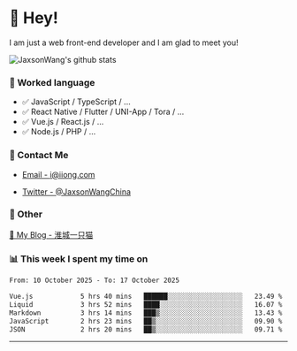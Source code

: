 # 👋 Hey!

I am just a web front-end developer and I am glad to meet you!

![JaxsonWang's github stats](https://github-readme-stats.vercel.app/api?username=JaxsonWang&&show_icons=true&&title_color=1abc9c&&icon_color=1abc9c)


### 📝 Worked language

- ✅ JavaScript / TypeScript / ...
- ✅ React Native / Flutter / UNI-App / Tora / ...
- ✅ Vue.js / React.js / ...
- ✅ Node.js / PHP / ...

### 📮 Contact Me

- [Email - i@iiong.com](mailto:i@iiong.com)

- [Twitter - @JaxsonWangChina](https://twitter.com/JaxsonWangChina)

### 🤪 Other

[📌 My Blog - 淮城一只猫](https://iiong.com)

### 📊 This week I spent my time on

<!--START_SECTION:waka-->

```txt
From: 10 October 2025 - To: 17 October 2025

Vue.js            5 hrs 40 mins   ██████░░░░░░░░░░░░░░░░░░░   23.49 %
Liquid            3 hrs 52 mins   ████░░░░░░░░░░░░░░░░░░░░░   16.07 %
Markdown          3 hrs 14 mins   ███▒░░░░░░░░░░░░░░░░░░░░░   13.43 %
JavaScript        2 hrs 23 mins   ██▒░░░░░░░░░░░░░░░░░░░░░░   09.90 %
JSON              2 hrs 20 mins   ██▒░░░░░░░░░░░░░░░░░░░░░░   09.71 %
```

<!--END_SECTION:waka-->

---
